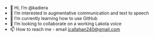 - 👋 Hi, I’m @kadiera
- 👀 I’m interested in augmentative communication and text to speech
- 🌱 I’m currently learning how to use GitHub
- 💞️ I’m looking to collaborate on a working Lakota voice
- 📫 How to reach me - email jcallahan240@gmail.com

<!---
kadiera/kadiera is a ✨ special ✨ repository because its `README.md` (this file) appears on your GitHub profile.
You can click the Preview link to take a look at your changes.
--->
